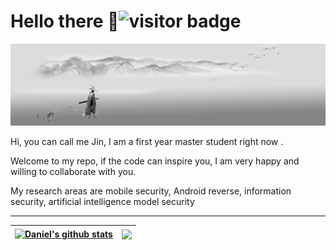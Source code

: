 # Hello there 👋<img src="https://visitor-badge.laobi.icu/badge?page_id=ayjin-dev.visitor-badge" alt="visitor badge"/>  

![](./img/background.jpg)

Hi, you can call me Jin, I am a first year master student right now .

Welcome to my repo, if the code can inspire you, I am very happy and willing to collaborate with you.

My research areas are mobile security, Android reverse, information security, artificial intelligence model security
  
<hr>


| <a href="https://github.com/ayjin-dev/github-readme-stats"><img align="center" src="https://github-readme-stats-sigma-five.vercel.app/api?username=ayjin-dev&show_icons=true&theme=vue&hide_border=true&hide=contribs,prs&count_private=true" alt="Daniel's github stats" /></a> | <a href="https://github.com/ayjin-dev/github-readme-stats"><img align="center" src="https://github-readme-stats-sigma-five.vercel.app/api/top-langs/?username=ayjin-dev&layout=compact&theme=vue&hide_border=true" />|
| ------------- | ------------- |
